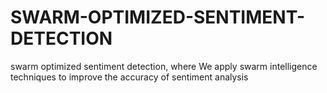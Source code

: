 # SWARM-OPTIMIZED-SENTIMENT-DETECTION
swarm optimized sentiment detection, where We apply swarm intelligence techniques to improve the accuracy of sentiment analysis

